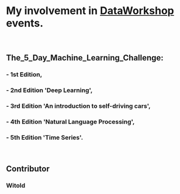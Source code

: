 # My involvement in [DataWorkshop](http://www.dataworkshop.eu/) events.

&nbsp; &nbsp;

## The_5_Day_Machine_Learning_Challenge:
### - 1st Edition,
### - 2nd Edition 'Deep Learning',
### - 3rd Edition 'An introduction to self-driving cars',
### - 4th Edition 'Natural Language Processing',
### - 5th Edition 'Time Series'.

&nbsp; &nbsp;

## Contributor
### Witold
